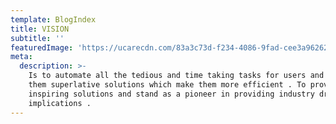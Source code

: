 ```yaml
---
template: BlogIndex
title: VISION
subtitle: ''
featuredImage: 'https://ucarecdn.com/83a3c73d-f234-4086-9fad-cee3a9626230/'
meta:
  description: >-
    Is to automate all the tedious and time taking tasks for users and provide
    them superlative solutions which make them more efficient . To provide
    inspiring solutions and stand as a pioneer in providing industry driving
    implications .
---
```


